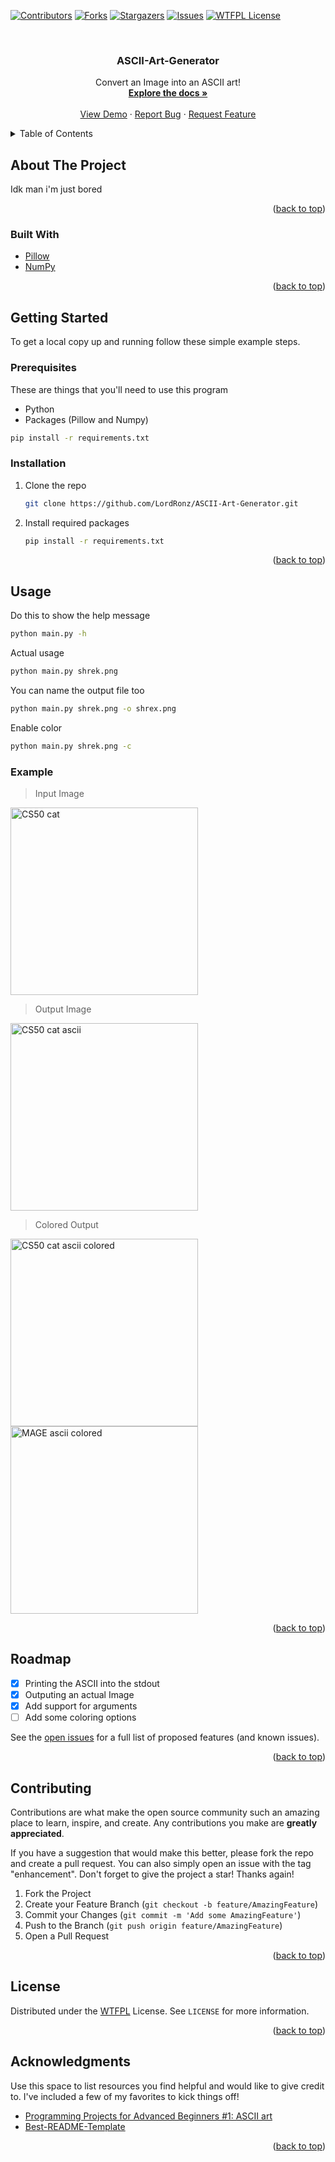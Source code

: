 <div id="top"></div>

<!-- PROJECT SHIELDS -->
<!--
*** I'm using markdown "reference style" links for readability.
*** Reference links are enclosed in brackets [ ] instead of parentheses ( ).
*** See the bottom of this document for the declaration of the reference variables
*** for contributors-url, forks-url, etc. This is an optional, concise syntax you may use.
*** https://www.markdownguide.org/basic-syntax/#reference-style-links
-->
[![Contributors][contributors-shield]][contributors-url]
[![Forks][forks-shield]][forks-url]
[![Stargazers][stars-shield]][stars-url]
[![Issues][issues-shield]][issues-url]
[![WTFPL License][license-shield]][license-url]



<!-- PROJECT LOGO -->
<br />
  <h3 align="center">ASCII-Art-Generator</h3>

  <p align="center">
    Convert an Image into an ASCII art!
    <br />
    <a href="https://github.com/LordRonz/ASCII-Art-Generator"><strong>Explore the docs »</strong></a>
    <br />
    <br />
    <a href="https://github.com/LordRonz/ASCII-Art-Generator">View Demo</a>
    ·
    <a href="https://github.com/LordRonz/ASCII-Art-Generator/issues">Report Bug</a>
    ·
    <a href="https://github.com/LordRonz/ASCII-Art-Generator/issues">Request Feature</a>
  </p>
</div>



<!-- TABLE OF CONTENTS -->
<details>
  <summary>Table of Contents</summary>
  <ol>
    <li>
      <a href="#about-the-project">About The Project</a>
      <ul>
        <li><a href="#built-with">Built With</a></li>
      </ul>
    </li>
    <li>
      <a href="#getting-started">Getting Started</a>
      <ul>
        <li><a href="#prerequisites">Prerequisites</a></li>
        <li><a href="#installation">Installation</a></li>
      </ul>
    </li>
    <li><a href="#usage">Usage</a></li>
    <li><a href="#roadmap">Roadmap</a></li>
    <li><a href="#contributing">Contributing</a></li>
    <li><a href="#license">License</a></li>
    <li><a href="#acknowledgments">Acknowledgments</a></li>
  </ol>
</details>



<!-- ABOUT THE PROJECT -->
## About The Project

Idk man i'm just bored

<p align="right">(<a href="#top">back to top</a>)</p>



### Built With

* [Pillow](https://python-pillow.org/)
* [NumPy](https://numpy.org/)

<p align="right">(<a href="#top">back to top</a>)</p>



<!-- GETTING STARTED -->
## Getting Started

To get a local copy up and running follow these simple example steps.

### Prerequisites

These are things that you'll need to use this program
* Python
* Packages (Pillow and Numpy)
```sh
pip install -r requirements.txt
```

### Installation

1. Clone the repo
   ```sh
   git clone https://github.com/LordRonz/ASCII-Art-Generator.git
   ```
2. Install required packages
   ```sh
   pip install -r requirements.txt
   ```

<p align="right">(<a href="#top">back to top</a>)</p>



<!-- USAGE EXAMPLES -->
## Usage

Do this to show the help message

```sh
python main.py -h
```

Actual usage

```sh
python main.py shrek.png
```

You can name the output file too

```sh
python main.py shrek.png -o shrex.png
```

Enable color
```sh
python main.py shrek.png -c
```

### Example

> Input Image

<img src="CS50_cat.jpg" alt="CS50 cat" width="300" title="CS50 cat"/>

> Output Image

<img src="CS50_cat_out.png" alt="CS50 cat ascii" width="300" title="CS50 cat but an ascii art"/>

> Colored Output

<img src="CS50_cat_out_color.jpg" alt="CS50 cat ascii colored" width="300" title="CS50 cat but an ascii art and colored"/>

<img src="mage.jpg" alt="MAGE ascii colored" width="300" title="MAGE Logo but an ascii art and colored"/>

<p align="right">(<a href="#top">back to top</a>)</p>

<!-- ROADMAP -->
## Roadmap

- [x] Printing the ASCII into the stdout
- [x] Outputing an actual Image
- [x] Add support for arguments
- [ ] Add some coloring options

See the [open issues](https://github.com/LordRonz/ASCII-Art-Generator/issues) for a full list of proposed features (and known issues).

<p align="right">(<a href="#top">back to top</a>)</p>



<!-- CONTRIBUTING -->
## Contributing

Contributions are what make the open source community such an amazing place to learn, inspire, and create. Any contributions you make are **greatly appreciated**.

If you have a suggestion that would make this better, please fork the repo and create a pull request. You can also simply open an issue with the tag "enhancement".
Don't forget to give the project a star! Thanks again!

1. Fork the Project
2. Create your Feature Branch (`git checkout -b feature/AmazingFeature`)
3. Commit your Changes (`git commit -m 'Add some AmazingFeature'`)
4. Push to the Branch (`git push origin feature/AmazingFeature`)
5. Open a Pull Request

<p align="right">(<a href="#top">back to top</a>)</p>



<!-- LICENSE -->
## License

Distributed under the [WTFPL](http://www.wtfpl.net/) License. See `LICENSE` for more information.

<p align="right">(<a href="#top">back to top</a>)</p>

<!-- ACKNOWLEDGMENTS -->
## Acknowledgments

Use this space to list resources you find helpful and would like to give credit to. I've included a few of my favorites to kick things off!

* [Programming Projects for Advanced Beginners #1: ASCII art](https://robertheaton.com/2018/06/12/programming-projects-for-advanced-beginners-ascii-art/)
* [Best-README-Template](https://github.com/othneildrew/Best-README-Template)

<p align="right">(<a href="#top">back to top</a>)</p>



<!-- MARKDOWN LINKS & IMAGES -->
<!-- https://www.markdownguide.org/basic-syntax/#reference-style-links -->
[contributors-shield]: https://img.shields.io/github/contributors/LordRonz/ASCII-Art-Generator.svg?style=for-the-badge
[contributors-url]: https://github.com/LordRonz/ASCII-Art-Generator/graphs/contributors
[forks-shield]: https://img.shields.io/github/forks/LordRonz/ASCII-Art-Generator.svg?style=for-the-badge
[forks-url]: https://github.com/LordRonz/ASCII-Art-Generator/network/members
[stars-shield]: https://img.shields.io/github/stars/LordRonz/ASCII-Art-Generator.svg?style=for-the-badge
[stars-url]: https://github.com/LordRonz/ASCII-Art-Generator/stargazers
[issues-shield]: https://img.shields.io/github/issues/LordRonz/ASCII-Art-Generator.svg?style=for-the-badge
[issues-url]: https://github.com/LordRonz/ASCII-Art-Generator/issues
[license-shield]: https://img.shields.io/github/license/LordRonz/ASCII-Art-Generator.svg?style=for-the-badge
[license-url]: https://github.com/LordRonz/ASCII-Art-Generator/blob/master/LICENSE
[product-screenshot]: images/screenshot.png
